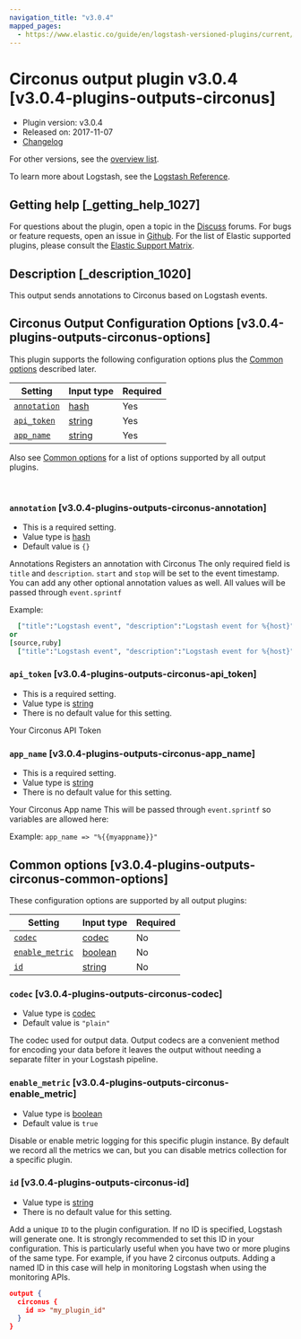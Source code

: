 ```yaml
---
navigation_title: "v3.0.4"
mapped_pages:
  - https://www.elastic.co/guide/en/logstash-versioned-plugins/current/v3.0.4-plugins-outputs-circonus.html
---
```


# Circonus output plugin v3.0.4 [v3.0.4-plugins-outputs-circonus]


* Plugin version: v3.0.4
* Released on: 2017-11-07
* [Changelog](https://github.com/logstash-plugins/logstash-output-circonus/blob/v3.0.4/CHANGELOG.md)

For other versions, see the [overview list](output-circonus-index.md).

To learn more about Logstash, see the [Logstash Reference](logstash://reference/index.md).

## Getting help [_getting_help_1027]

For questions about the plugin, open a topic in the [Discuss](http://discuss.elastic.co) forums. For bugs or feature requests, open an issue in [Github](https://github.com/logstash-plugins/logstash-output-circonus). For the list of Elastic supported plugins, please consult the [Elastic Support Matrix](https://www.elastic.co/support/matrix#matrix_logstash_plugins).


## Description [_description_1020]

This output sends annotations to Circonus based on Logstash events.


## Circonus Output Configuration Options [v3.0.4-plugins-outputs-circonus-options]

This plugin supports the following configuration options plus the [Common options](v3-0-4-plugins-outputs-circonus.md#v3.0.4-plugins-outputs-circonus-common-options) described later.

| Setting | Input type | Required |
| --- | --- | --- |
| [`annotation`](v3-0-4-plugins-outputs-circonus.md#v3.0.4-plugins-outputs-circonus-annotation) | [hash](logstash://reference/configuration-file-structure.md#hash) | Yes |
| [`api_token`](v3-0-4-plugins-outputs-circonus.md#v3.0.4-plugins-outputs-circonus-api_token) | [string](logstash://reference/configuration-file-structure.md#string) | Yes |
| [`app_name`](v3-0-4-plugins-outputs-circonus.md#v3.0.4-plugins-outputs-circonus-app_name) | [string](logstash://reference/configuration-file-structure.md#string) | Yes |

Also see [Common options](v3-0-4-plugins-outputs-circonus.md#v3.0.4-plugins-outputs-circonus-common-options) for a list of options supported by all output plugins.

 

### `annotation` [v3.0.4-plugins-outputs-circonus-annotation]

* This is a required setting.
* Value type is [hash](logstash://reference/configuration-file-structure.md#hash)
* Default value is `{}`

Annotations Registers an annotation with Circonus The only required field is `title` and `description`. `start` and `stop` will be set to the event timestamp. You can add any other optional annotation values as well. All values will be passed through `event.sprintf`

Example:

```ruby
  ["title":"Logstash event", "description":"Logstash event for %{host}"]
or
[source,ruby]
  ["title":"Logstash event", "description":"Logstash event for %{host}", "parent_id", "1"]
```


### `api_token` [v3.0.4-plugins-outputs-circonus-api_token]

* This is a required setting.
* Value type is [string](logstash://reference/configuration-file-structure.md#string)
* There is no default value for this setting.

Your Circonus API Token


### `app_name` [v3.0.4-plugins-outputs-circonus-app_name]

* This is a required setting.
* Value type is [string](logstash://reference/configuration-file-structure.md#string)
* There is no default value for this setting.

Your Circonus App name This will be passed through `event.sprintf` so variables are allowed here:

Example: `app_name => "%{{myappname}}"`



## Common options [v3.0.4-plugins-outputs-circonus-common-options]

These configuration options are supported by all output plugins:

| Setting | Input type | Required |
| --- | --- | --- |
| [`codec`](v3-0-4-plugins-outputs-circonus.md#v3.0.4-plugins-outputs-circonus-codec) | [codec](logstash://reference/configuration-file-structure.md#codec) | No |
| [`enable_metric`](v3-0-4-plugins-outputs-circonus.md#v3.0.4-plugins-outputs-circonus-enable_metric) | [boolean](logstash://reference/configuration-file-structure.md#boolean) | No |
| [`id`](v3-0-4-plugins-outputs-circonus.md#v3.0.4-plugins-outputs-circonus-id) | [string](logstash://reference/configuration-file-structure.md#string) | No |

### `codec` [v3.0.4-plugins-outputs-circonus-codec]

* Value type is [codec](logstash://reference/configuration-file-structure.md#codec)
* Default value is `"plain"`

The codec used for output data. Output codecs are a convenient method for encoding your data before it leaves the output without needing a separate filter in your Logstash pipeline.


### `enable_metric` [v3.0.4-plugins-outputs-circonus-enable_metric]

* Value type is [boolean](logstash://reference/configuration-file-structure.md#boolean)
* Default value is `true`

Disable or enable metric logging for this specific plugin instance. By default we record all the metrics we can, but you can disable metrics collection for a specific plugin.


### `id` [v3.0.4-plugins-outputs-circonus-id]

* Value type is [string](logstash://reference/configuration-file-structure.md#string)
* There is no default value for this setting.

Add a unique `ID` to the plugin configuration. If no ID is specified, Logstash will generate one. It is strongly recommended to set this ID in your configuration. This is particularly useful when you have two or more plugins of the same type. For example, if you have 2 circonus outputs. Adding a named ID in this case will help in monitoring Logstash when using the monitoring APIs.

```json
output {
  circonus {
    id => "my_plugin_id"
  }
}
```



